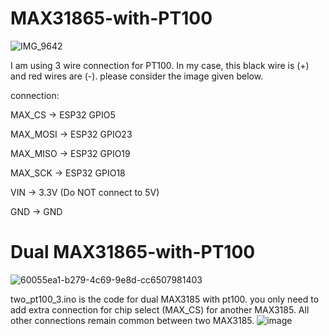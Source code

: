 # MAX31865-with-PT100

![IMG_9642](https://github.com/user-attachments/assets/609891ca-98bd-48d7-a10d-a84689e06e8d)

I am using 3 wire connection for PT100.
In my case, this black wire is (+) and red wires are (-). please consider the image given below.


connection:

MAX_CS → ESP32 GPIO5

MAX_MOSI → ESP32 GPIO23

MAX_MISO → ESP32 GPIO19

MAX_SCK → ESP32 GPIO18

VIN → 3.3V (Do NOT connect to 5V)

GND → GND

# Dual MAX31865-with-PT100
![60055ea1-b279-4c69-9e8d-cc6507981403](https://github.com/user-attachments/assets/34ef40b7-f7c8-416c-beaa-4b92ee60cc1a)


two_pt100_3.ino is the code for dual MAX3185 with pt100.
you only need to add extra connection for chip select (MAX_CS) for another MAX3185. All other connections remain common between two MAX3185.
![image](https://github.com/user-attachments/assets/d8b04e5a-61e3-4c7f-9b17-a2a9129e8038)

